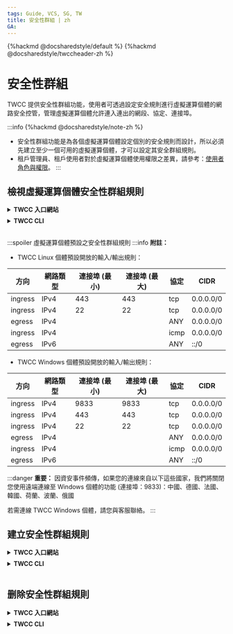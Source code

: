 ```yaml
---
tags: Guide, VCS, SG, TW
title: 安全性群組 | zh
GA:
---
```



{%hackmd @docsharedstyle/default %}
{%hackmd @docsharedstyle/twccheader-zh %}

# 安全性群組

TWCC 提供安全性群組功能，使用者可透過設定安全規則進行虛擬運算個體的網路安全控管，管理虛擬運算個體允許連入連出的網段、協定、連接埠。

:::info
{%hackmd @docsharedstyle/note-zh %}
- 安全性群組功能是為各個虛擬運算個體設定個別的安全規則而設計，所以必須先建立至少一個可用的虛擬運算個體，才可以設定其安全群組規則。
- 租戶管理員、租戶使用者對於虛擬運算個體使用權限之差異，請參考：[<ins>使用者角色與權限</ins>](https://man.twcc.ai/@twccdocs/role-main-zh/https%3A%2F%2Fman.twcc.ai%2F%40twccdocs%2Frole-netndsec-zh#%E5%AE%89%E5%85%A8%E6%80%A7%E7%BE%A4%E7%B5%84)。
:::

## 檢視虛擬運算個體安全性群組規則

<!-- 1 start -->

<details class="docspoiler">

<summary><b>TWCC 入口網站</b></summary>

<br>

* 由服務列表點選「**安全性群組**」進入「**安全性群組管理 (虛擬運算個體列表)**」頁面，點選可用的虛擬運算個體。

![](https://cos.twcc.ai/SYS-MANUAL/uploads/upload_f04f72bff0227774bf9235dde798893c.png)

* 進入網路安全規則管理頁面，會顯示目前的網路安全規則，

</details>

<!-- Space -->

<div style="height:8px"></div>

<!-- 2. start -->

<details class="docspoiler">

<summary><b>TWCC CLI</b></summary>

<br>

```bash
$ twccli ls vcs                 # 列出現有虛擬運算個體
$ twccli ls vcs -secg -s 937648 # 列出 ID 為 937648 個體的安全性群組
```
</details>

<br>

:::spoiler 虛擬運算個體預設之安全性群組規則
:::info
<i class="fa fa-paperclip fa-20" aria-hidden="true"></i> **附註：**
- TWCC Linux 個體預設開放的輸入/輸出規則：

| 方向 | 網路類型 | 連接埠 (最小) | 連接埠 (最大)| 協定|CIDR |
| -------- | -------- | -------- |-------- | -------- | -------- |
| ingress     | IPv4     | 443     |443 | tcp|0.0.0.0/0 |
| ingress     | IPv4     | 22     | 22|tcp |0.0.0.0/0 |
| egress     | IPv4     |      | |ANY |0.0.0.0/0 |
| ingress     | IPv4     |      | |icmp | 0.0.0.0/0|
| egress     | IPv6     |      | |ANY |::/0 |

- TWCC Windows 個體預設開放的輸入/輸出規則：

| 方向 | 網路類型 | 連接埠 (最小) | 連接埠 (最大)| 協定|CIDR |
| -------- | -------- | -------- |-------- | -------- | -------- |
| ingress     | IPv4     | 9833     |9833 | tcp|0.0.0.0/0 |
| ingress     | IPv4     | 443     |443 | tcp|0.0.0.0/0 |
| ingress     | IPv4     | 22     | 22|tcp |0.0.0.0/0 |
| egress     | IPv4     |      | |ANY |0.0.0.0/0 |
| ingress     | IPv4     |      | |icmp | 0.0.0.0/0|
| egress     | IPv6     |      | |ANY |::/0 |

:::danger
<i class="fa fa-exclamation-triangle fa-20" aria-hidden="true"></i> **重要：** 
因資安事件頻傳，如果您的連線來自以下這些國家，我們將關閉您使用遠端連線至 Windows 個體的功能 (連接埠：9833)：中國、德國、法國、韓國、荷蘭、波蘭、俄國

若需連線 TWCC Windows 個體，請您與客服聯絡。
:::


## 建立安全性群組規則

<!-- 1 start -->

<details class="docspoiler">

<summary><b>TWCC 入口網站</b></summary>

<br>

* 由服務列表點選「**安全性群組**」進入「**安全性群組管理 (虛擬運算個體列表)**」頁面，點選可用的虛擬運算個體。

![](https://cos.twcc.ai/SYS-MANUAL/uploads/upload_f04f72bff0227774bf9235dde798893c.png)


 
* 進入網路安全規則管理頁面，會顯示目前的網路安全規則，點擊「**＋建立**」，可創建新的規則。

![](https://cos.twcc.ai/SYS-MANUAL/uploads/upload_7126649c13e5e7486bb82b599b32e18f.png)


* 進入「建立網路安全規則」頁面，填寫網路安全規則的設定資訊，完成後點擊「**下一步：檢閱+建立>**」。
方向：選擇「ingress」輸入或「egress」輸出。
連接埠範圍(最小)：設定套用此規則開始的連接埠。
連接埠範圍(最大)：設定套用此規則結束的連接埠。
協定：選擇欲管控的協定如 tcp、udp、icmp... 等。
CIDR：指要套用此虛擬運算個體安全規則的 CIDR 網段。

![](https://cos.twcc.ai/SYS-MANUAL/uploads/upload_87b3c97049604d4ec2dc19a42e771180.png)


* 檢視網路安全規則的設定資訊及計畫的額度資訊，確定後點選「**建立**」。

![](https://cos.twcc.ai/SYS-MANUAL/uploads/upload_4afc32c6f387270b03609c0ca98bbbe1.png)

* 建立完成後，即可於安全性群組規則列表新增一項新的安全規則。

![](https://cos.twcc.ai/SYS-MANUAL/uploads/upload_799cc69d113e624f8905cd8cd8a58d39.png)


</details>

<!-- Space -->

<div style="height:8px"></div>

<!-- 2. start -->

<details class="docspoiler">

<summary><b>TWCC CLI</b></summary>

<br>

:::info
若要進行設定網路安全性群組，請使用 `twccli net vcs --help` 進行查詢各細項功能
:::

- 若要設定對安全網路段：==10.10.10.0/24==，開放 ==TCP:81== 埠的連入(ingress)，使用指令如下

```
$ twccli net vcs -secg -s 892486 -cidr 10.10.10.0/24 -in -proto tcp -p 81
$ twccli ls vcs -secg -s 892486
```

:::spoiler 操作範例截圖(點我)
![](https://cos.twcc.ai/SYS-MANUAL/uploads/upload_c3070ab4f93cd206e3945c68e786abfb.png)
:::

</details>

<br>




## 删除安全性群組規則

<!-- 1 start -->

<details class="docspoiler">

<summary><b>TWCC 入口網站</b></summary>

<br>

進入「**安全性群組規則管理**」頁面 > 勾選規則 > 點擊上方「**刪除**」。

![](https://cos.twcc.ai/SYS-MANUAL/uploads/upload_9c9f9025a29dc292698fc94c87ae62ce.png)

- 或點擊規則右邊之 「<i class="fa fa-ellipsis-v fa-20" aria-hidden="true"></i>」 選單按鈕，並點擊「**刪除**」。

</details>

<!-- Space -->

<div style="height:8px"></div>

<!-- 2. start -->

<details class="docspoiler">

<summary><b>TWCC CLI</b></summary>

<br>


若要取消已設定的安全性群組，可使用 :point_right: `twccli rm vcs -secg $SecurityGroupId `

:::info
刪除安全性群組的時候，請使用安全性群組的 UUID 進行刪除。
UUID 最短僅需提供==前8碼==，即可進行刪除。 
:::
參考範例:point_down:：
```bash
twccli rm vcs -secg ff781775
```

</details>

<br>


